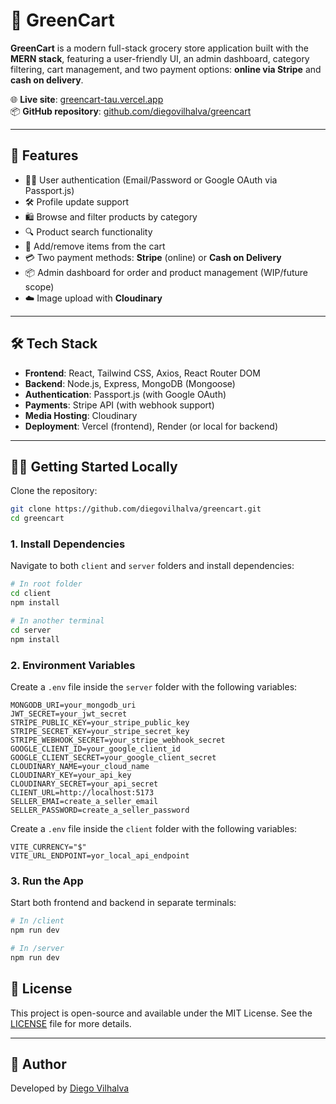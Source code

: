 
# 🛒 GreenCart

**GreenCart** is a modern full-stack grocery store application built with the **MERN stack**, featuring a user-friendly UI, an admin dashboard, category filtering, cart management, and two payment options: **online via Stripe** and **cash on delivery**.

🌐 **Live site**: [greencart-tau.vercel.app](https://greencart-tau.vercel.app)  
📦 **GitHub repository**: [github.com/diegovilhalva/greencart](https://github.com/diegovilhalva/greencart)

---

## 🚀 Features

- 🧑‍💼 User authentication (Email/Password or Google OAuth via Passport.js)
- 🛠️ Profile update support
- 🛍️ Browse and filter products by category
- 🔍 Product search functionality
- 🛒 Add/remove items from the cart
- 💳 Two payment methods: **Stripe** (online) or **Cash on Delivery**
- 📦 Admin dashboard for order and product management (WIP/future scope)
- ☁️ Image upload with **Cloudinary**

---

## 🛠️ Tech Stack

- **Frontend**: React, Tailwind CSS, Axios, React Router DOM
- **Backend**: Node.js, Express, MongoDB (Mongoose)
- **Authentication**: Passport.js (with Google OAuth)
- **Payments**: Stripe API (with webhook support)
- **Media Hosting**: Cloudinary
- **Deployment**: Vercel (frontend), Render (or local for backend)

---

## 🧑‍💻 Getting Started Locally

Clone the repository:

```bash
git clone https://github.com/diegovilhalva/greencart.git
cd greencart
```

### 1. Install Dependencies

Navigate to both `client` and `server` folders and install dependencies:

```bash
# In root folder
cd client
npm install

# In another terminal
cd server
npm install
```

### 2. Environment Variables

Create a `.env` file inside the `server` folder with the following variables:

```
MONGODB_URI=your_mongodb_uri
JWT_SECRET=your_jwt_secret
STRIPE_PUBLIC_KEY=your_stripe_public_key
STRIPE_SECRET_KEY=your_stripe_secret_key
STRIPE_WEBHOOK_SECRET=your_stripe_webhook_secret
GOOGLE_CLIENT_ID=your_google_client_id
GOOGLE_CLIENT_SECRET=your_google_client_secret
CLOUDINARY_NAME=your_cloud_name
CLOUDINARY_KEY=your_api_key
CLOUDINARY_SECRET=your_api_secret
CLIENT_URL=http://localhost:5173
SELLER_EMAI=create_a_seller_email
SELLER_PASSWORD=create_a_seller_password
```
Create a `.env` file inside the `client` folder with the following variables:
```
VITE_CURRENCY="$"
VITE_URL_ENDPOINT=yor_local_api_endpoint

```


### 3. Run the App

Start both frontend and backend in separate terminals:

```bash
# In /client
npm run dev

# In /server
npm run dev
```



## 📌 License

This project is open-source and available under the MIT License. See the [LICENSE](LICENSE) file for more details.

---

## 🙌 Author

Developed by [Diego Vilhalva](https://github.com/diegovilhalva)

```



